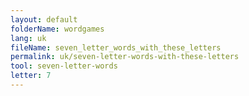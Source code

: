 ```yaml
---
layout: default
folderName: wordgames
lang: uk
fileName: seven_letter_words_with_these_letters
permalink: uk/seven-letter-words-with-these-letters
tool: seven-letter-words
letter: 7
---
```

